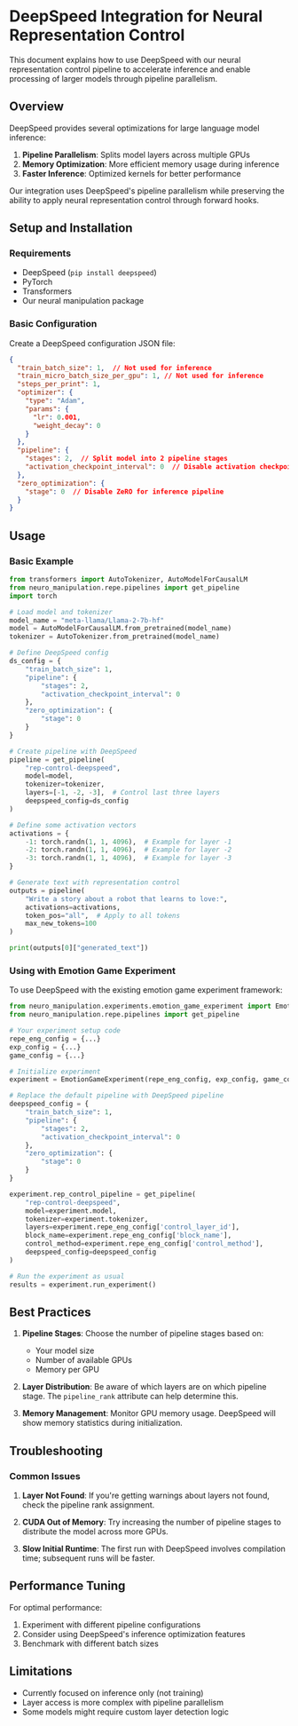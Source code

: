 # DeepSpeed Integration for Neural Representation Control

This document explains how to use DeepSpeed with our neural representation control pipeline to accelerate inference and enable processing of larger models through pipeline parallelism.

## Overview

DeepSpeed provides several optimizations for large language model inference:

1. **Pipeline Parallelism**: Splits model layers across multiple GPUs
2. **Memory Optimization**: More efficient memory usage during inference
3. **Faster Inference**: Optimized kernels for better performance

Our integration uses DeepSpeed's pipeline parallelism while preserving the ability to apply neural representation control through forward hooks.

## Setup and Installation

### Requirements

- DeepSpeed (`pip install deepspeed`)
- PyTorch
- Transformers
- Our neural manipulation package

### Basic Configuration

Create a DeepSpeed configuration JSON file:

```json
{
  "train_batch_size": 1,  // Not used for inference
  "train_micro_batch_size_per_gpu": 1, // Not used for inference
  "steps_per_print": 1,
  "optimizer": {
    "type": "Adam",
    "params": {
      "lr": 0.001,
      "weight_decay": 0
    }
  },
  "pipeline": {
    "stages": 2,  // Split model into 2 pipeline stages
    "activation_checkpoint_interval": 0  // Disable activation checkpointing for inference
  },
  "zero_optimization": {
    "stage": 0  // Disable ZeRO for inference pipeline
  }
}
```

## Usage

### Basic Example

```python
from transformers import AutoTokenizer, AutoModelForCausalLM
from neuro_manipulation.repe.pipelines import get_pipeline
import torch

# Load model and tokenizer
model_name = "meta-llama/Llama-2-7b-hf"
model = AutoModelForCausalLM.from_pretrained(model_name)
tokenizer = AutoTokenizer.from_pretrained(model_name)

# Define DeepSpeed config
ds_config = {
    "train_batch_size": 1,
    "pipeline": {
        "stages": 2,
        "activation_checkpoint_interval": 0
    },
    "zero_optimization": {
        "stage": 0
    }
}

# Create pipeline with DeepSpeed
pipeline = get_pipeline(
    "rep-control-deepspeed",
    model=model,
    tokenizer=tokenizer,
    layers=[-1, -2, -3],  # Control last three layers
    deepspeed_config=ds_config
)

# Define some activation vectors
activations = {
    -1: torch.randn(1, 1, 4096),  # Example for layer -1
    -2: torch.randn(1, 1, 4096),  # Example for layer -2
    -3: torch.randn(1, 1, 4096),  # Example for layer -3
}

# Generate text with representation control
outputs = pipeline(
    "Write a story about a robot that learns to love:",
    activations=activations,
    token_pos="all",  # Apply to all tokens
    max_new_tokens=100
)

print(outputs[0]["generated_text"])
```

### Using with Emotion Game Experiment

To use DeepSpeed with the existing emotion game experiment framework:

```python
from neuro_manipulation.experiments.emotion_game_experiment import EmotionGameExperiment
from neuro_manipulation.repe.pipelines import get_pipeline

# Your experiment setup code
repe_eng_config = {...}
exp_config = {...}
game_config = {...}

# Initialize experiment
experiment = EmotionGameExperiment(repe_eng_config, exp_config, game_config)

# Replace the default pipeline with DeepSpeed pipeline
deepspeed_config = {
    "train_batch_size": 1,
    "pipeline": {
        "stages": 2,
        "activation_checkpoint_interval": 0
    },
    "zero_optimization": {
        "stage": 0
    }
}

experiment.rep_control_pipeline = get_pipeline(
    "rep-control-deepspeed",
    model=experiment.model,
    tokenizer=experiment.tokenizer,
    layers=experiment.repe_eng_config['control_layer_id'],
    block_name=experiment.repe_eng_config['block_name'],
    control_method=experiment.repe_eng_config['control_method'],
    deepspeed_config=deepspeed_config
)

# Run the experiment as usual
results = experiment.run_experiment()
```

## Best Practices

1. **Pipeline Stages**: Choose the number of pipeline stages based on:
   - Your model size
   - Number of available GPUs
   - Memory per GPU

2. **Layer Distribution**: Be aware of which layers are on which pipeline stage. The `pipeline_rank` attribute can help determine this.

3. **Memory Management**: Monitor GPU memory usage. DeepSpeed will show memory statistics during initialization.

## Troubleshooting

### Common Issues

1. **Layer Not Found**: If you're getting warnings about layers not found, check the pipeline rank assignment.

2. **CUDA Out of Memory**: Try increasing the number of pipeline stages to distribute the model across more GPUs.

3. **Slow Initial Runtime**: The first run with DeepSpeed involves compilation time; subsequent runs will be faster.

## Performance Tuning

For optimal performance:

1. Experiment with different pipeline configurations
2. Consider using DeepSpeed's inference optimization features
3. Benchmark with different batch sizes

## Limitations

- Currently focused on inference only (not training)
- Layer access is more complex with pipeline parallelism
- Some models might require custom layer detection logic 